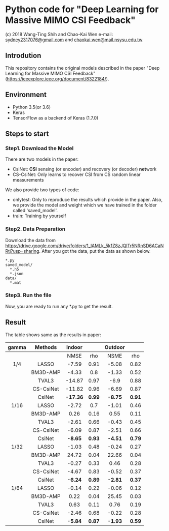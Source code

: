 # Python code for "Deep Learning for Massive MIMO CSI Feedback"
(c) 2018 Wang-Ting Shih and Chao-Kai Wen e-mail: sydney2317076@gmail.com and chaokai.wen@mail.nsysu.edu.tw

## Introdution
This repository contains the original models described in the paper "Deep Learning for Massive MIMO CSI Feedback" (https://ieeexplore.ieee.org/document/8322184/).


## Environment
- Python 3.5(or 3.6)
- Keras
- TensorFlow as a backend of Keras (1.7.0)

## Steps to start

### Step1. Download the Model
There are two models in the paper:
- CsiNet: **CSI** sensing (or encoder) and recovery (or decoder) **net**work
- CS-CsiNet: Only learns to recover CSI from CS random linear measurements

We also provide two types of code:
- onlytest: Only to reproduce the results which provide in the paper. Also, we provide the model and weight which we have trained in the folder called 'saved_model'.
- train: Training by yourself

### Step2. Data Preparation
Download the data from https://drive.google.com/drive/folders/1_lAMLk_5k1Z8zJQlTr5NRnSD6ACaNRtj?usp=sharing. After you got the data, put the data as shown below.
```
*.py
saved_model/
  *.h5
  *.json
data/
  *.mat
```

### Step3. Run the file
Now, you are ready to run any *.py to get the result.

## Result
The table shows same as the results in paper:

|   gamma  |  Methods  | Indoor |            | Outdoor |        |
|:--------:|:---------:|:------:|:----------:|:-------:|:------:|
|          |           |  NMSE  |     rho    |   NSME  |   rho  |
|    1/4   | LASSO     |  -7.59 |    0.91    |  -5.08  |  0.82  |
|          | BM3D-AMP  |  -4.33 |     0.8    |  -1.33  |  0.52  |
|          | TVAL3     | -14.87 |    0.97    |   -6.9  |  0.88  |
|          | CS-CsiNet | -11.82 |    0.96    |  -6.69  |  0.87  |
|          | CsiNet    | **-17.36** |   **0.99**   |  **-8.75**  |  **0.91**  |
|   1/16   | LASSO     |  -2.72 |     0.7    |  -1.01  |  0.46  |
|          | BM3D-AMP  |  0.26  |    0.16    |   0.55  |  0.11  |
|          | TVAL3     |  -2.61 |    0.66    |  -0.43  |  0.45  |
|          | CS-CsiNet |  -6.09 |    0.87    |  -2.51  |  0.66  |
|          | CsiNet    |  **-8.65** |    **0.93**    |  **-4.51**  |  **0.79**  |
|   1/32   | LASSO     |  -1.03 |    0.48    |  -0.24  |  0.27  |
|          | BM3D-AMP  |  24.72 |    0.04    |  22.66  |  0.04  |
|          | TVAL3     |  -0.27 |    0.33    |   0.46  |  0.28  |
|          | CS-CsiNet |  -4.67 |    0.83    |  -0.52  |  0.37  |
|          | CsiNet    |  **-6.24** |    **0.89**    |  **-2.81**  |  **0.37**  |
|   1/64   | LASSO     |  -0.14 |    0.22    |  -0.06  |  0.12  |
|          | BM3D-AMP  |  0.22  |    0.04    |  25.45  |  0.03  |
|          | TVAL3     |  0.63  |    0.11    |   0.76  |  0.19  |
|          | CS-CsiNet |  -2.46 |    0.68    |  -0.22  |  0.28  |
|          | CsiNet    |  **-5.84** |    **0.87**    |  **-1.93**  |  **0.59**  |
